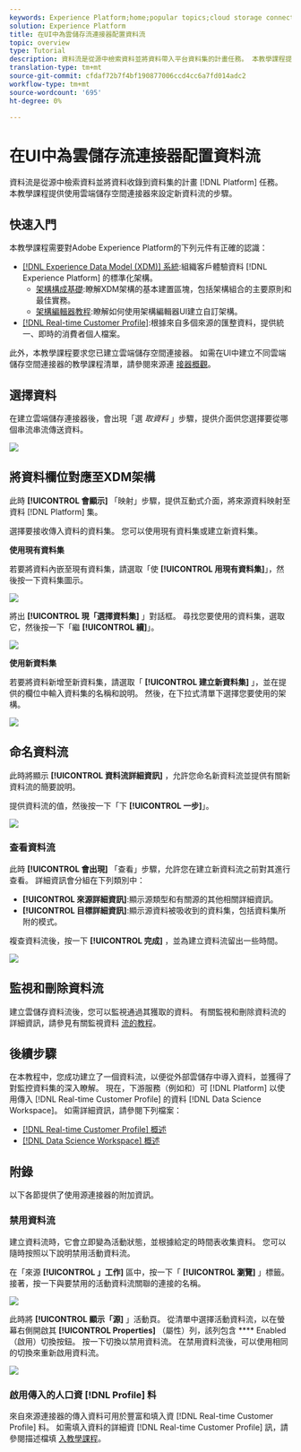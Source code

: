 ```yaml
---
keywords: Experience Platform;home;popular topics;cloud storage connector;cloud storage
solution: Experience Platform
title: 在UI中為雲儲存流連接器配置資料流
topic: overview
type: Tutorial
description: 資料流是從源中檢索資料並將資料帶入平台資料集的計畫任務。 本教學課程提供使用雲端儲存空間連接器來設定新資料流的步驟。
translation-type: tm+mt
source-git-commit: cfdaf72b7f4bf190877006ccd4cc6a7fd014adc2
workflow-type: tm+mt
source-wordcount: '695'
ht-degree: 0%

---
```



# 在UI中為雲儲存流連接器配置資料流

資料流是從源中檢索資料並將資料收錄到資料集的計畫 [!DNL Platform] 任務。 本教學課程提供使用雲端儲存空間連接器來設定新資料流的步驟。

## 快速入門

本教學課程需要對Adobe Experience Platform的下列元件有正確的認識：

- [[!DNL Experience Data Model (XDM)] 系統](../../../../../xdm/home.md):組織客戶體驗資料 [!DNL Experience Platform] 的標準化架構。
   - [架構構成基礎](../../../../../xdm/schema/composition.md):瞭解XDM架構的基本建置區塊，包括架構組合的主要原則和最佳實務。
   - [架構編輯器教程](../../../../../xdm/tutorials/create-schema-ui.md):瞭解如何使用架構編輯器UI建立自訂架構。
- [[!DNL Real-time Customer Profile]](../../../../../profile/home.md):根據來自多個來源的匯整資料，提供統一、即時的消費者個人檔案。

此外，本教學課程要求您已建立雲端儲存空間連接器。 如需在UI中建立不同雲端儲存空間連接器的教學課程清單，請參閱來源連 [接器概觀](../../../../home.md)。

## 選擇資料

在建立雲端儲存連接器後，會出現「選 *取資料* 」步驟，提供介面供您選擇要從哪個串流串流傳送資料。

![](../../../../images/tutorials/dataflow/cloud-storage/streaming/select-data.png)

## 將資料欄位對應至XDM架構

此時 **[!UICONTROL 會顯示]** 「映射」步驟，提供互動式介面，將來源資料映射至資料 [!DNL Platform] 集。

選擇要接收傳入資料的資料集。 您可以使用現有資料集或建立新資料集。

**使用現有資料集**

若要將資料內嵌至現有資料集，請選取「使 **[!UICONTROL 用現有資料集]**」，然後按一下資料集圖示。

![](../../../../images/tutorials/dataflow/cloud-storage/streaming/use-existing-data.png)

將出 **[!UICONTROL 現「選擇資料集]** 」對話框。 尋找您要使用的資料集，選取它，然後按一下「繼 **[!UICONTROL 續]**」。

![](../../../../images/tutorials/dataflow/cloud-storage/streaming/select-existing-data.png)

**使用新資料集**

若要將資料新增至新資料集，請選取「 **[!UICONTROL 建立新資料集]** 」，並在提供的欄位中輸入資料集的名稱和說明。 然後，在下拉式清單下選擇您要使用的架構。

![](../../../../images/tutorials/dataflow/cloud-storage/streaming/use-new-dataset.png)

## 命名資料流

此時將顯示 **[!UICONTROL 資料流詳細資訊]** ，允許您命名新資料流並提供有關新資料流的簡要說明。

提供資料流的值，然後按一下「下 **[!UICONTROL 一步]**」。

![](../../../../images/tutorials/dataflow/cloud-storage/streaming/name-your-dataflow.png)

### 查看資料流

此時 **[!UICONTROL 會出現]** 「查看」步驟，允許您在建立新資料流之前對其進行查看。 詳細資訊會分組在下列類別中：

- **[!UICONTROL 來源詳細資訊]**:顯示源類型和有關源的其他相關詳細資訊。
- **[!UICONTROL 目標詳細資訊]**:顯示源資料被吸收到的資料集，包括資料集所附的模式。

複查資料流後，按一下 **[!UICONTROL 完成]** ，並為建立資料流留出一些時間。

![](../../../../images/tutorials/dataflow/cloud-storage/streaming/review.png)

## 監視和刪除資料流

建立雲儲存資料流後，您可以監視通過其獲取的資料。 有關監視和刪除資料流的詳細資訊，請參見有關監視資料 [流的教程](../../../../../ingestion/quality/monitor-data-ingestion.md)。

## 後續步驟

在本教程中，您成功建立了一個資料流，以便從外部雲儲存中導入資料，並獲得了對監控資料集的深入瞭解。 現在，下游服務（例如和）可 [!DNL Platform] 以使用傳入 [!DNL Real-time Customer Profile] 的資料 [!DNL Data Science Workspace]。 如需詳細資訊，請參閱下列檔案：

- [[!DNL Real-time Customer Profile] 概述](../../../../../profile/home.md)
- [[!DNL Data Science Workspace] 概述](../../../../../data-science-workspace/home.md)

## 附錄

以下各節提供了使用源連接器的附加資訊。

### 禁用資料流

建立資料流時，它會立即變為活動狀態，並根據給定的時間表收集資料。 您可以隨時按照以下說明禁用活動資料流。

在「來源 **[!UICONTROL 」工作]** 區中，按一下「 **[!UICONTROL 瀏覽]** 」標籤。 接著，按一下與要禁用的活動資料流關聯的連接的名稱。

![](../../../../images/tutorials/dataflow/cloud-storage/streaming/browse.png)

此時將 **[!UICONTROL 顯示「源]** 」活動頁。 從清單中選擇活動資料流，以在螢幕右側開啟其 **[!UICONTROL Properties]** （屬性）列，該列包含 **** Enabled（啟用）切換按鈕。 按一下切換以禁用資料流。 在禁用資料流後，可以使用相同的切換來重新啟用資料流。

![](../../../../images/tutorials/dataflow/cloud-storage/streaming/disable-source.png)

### 啟用傳入的人口資 [!DNL Profile] 料

來自來源連接器的傳入資料可用於豐富和填入資 [!DNL Real-time Customer Profile] 料。 如需填入資料的詳細資 [!DNL Real-time Customer Profile] 訊，請參閱描述檔填 [入教學課程](../../profile.md)。
